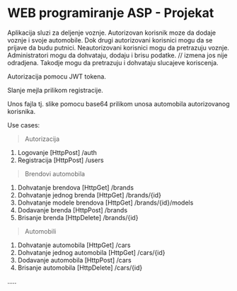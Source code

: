 
# WEB programiranje ASP - Projekat

Aplikacija sluzi za deljenje voznje. Autorizovan korisnik moze da dodaje voznje i svoje automobile. Dok drugi autorizovani korisnici mogu da se prijave da budu putnici. Neautorizovani korisnici mogu da pretrazuju voznje.
Administratori mogu da dohvataju, dodaju i brisu podatke. 
// izmena jos nije odradjena.
Takodje mogu da pretrazuju i dohvataju slucajeve koriscenja. 

Autorizacija pomocu JWT tokena.

Slanje mejla prilikom registracije.

Unos fajla tj. slike pomocu base64 prilikom unosa automobila autorizovanog korisnika.

Use cases:
> Autorizacija
1. Logovanje [HttpPost] /auth
2. Registracija [HttpPost] /users

> Brendovi automobila
1. Dohvatanje brendova [HttpGet] /brands
2. Dohvatanje jednog brenda [HttpGet] /brands/{id}
3. Dohvatanje modele brendova [HttpGet] /brands/{id}/models
4. Dodavanje brenda [HttpPost] /brands
5. Brisanje brenda [HttpDelete] /brands/{id}

> Automobili
1. Dohvatanje automobila [HttpGet] /cars
2. Dohvatanje jednog automobila [HttpGet] /cars/{id}
3. Dodavanje automobila [HttpPost] /cars
4. Brisanje automobila [HttpDelete] /cars/{id}

.....

